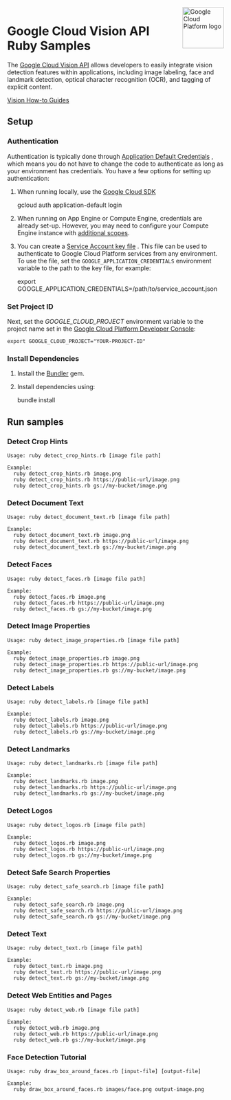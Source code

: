 <img src="https://avatars2.githubusercontent.com/u/2810941?v=3&s=96" alt="Google Cloud Platform logo" title="Google Cloud Platform" align="right" height="96" width="96"/>

# Google Cloud Vision API Ruby Samples

The [Google Cloud Vision API][vision_docs] allows developers to easily integrate vision
detection features within applications, including image labeling, face and
landmark detection, optical character recognition (OCR), and tagging of explicit
content.

[vision_docs]: https://cloud.google.com/vision/docs/

[Vision How-to Guides](https://cloud.google.com/vision/docs/how-to)

## Setup

### Authentication

Authentication is typically done through [Application Default Credentials](https://cloud.google.com/docs/authentication#getting_credentials_for_server-centric_flow)
, which means you do not have to change the code to authenticate as long as your
environment has credentials. You have a few options for setting up
authentication:

1. When running locally, use the [Google Cloud SDK](https://cloud.google.com/sdk/)

    gcloud auth application-default login

1. When running on App Engine or Compute Engine, credentials are already set-up.
However, you may need to configure your Compute Engine instance with
[additional scopes](https://cloud.google.com/compute/docs/authentication#using).

1. You can create a [Service Account key file](https://cloud.google.com/docs/authentication#service_accounts)
. This file can be used to authenticate to Google Cloud Platform services from
any environment. To use the file, set the `GOOGLE_APPLICATION_CREDENTIALS`
environment variable to the path to the key file, for example:

    export GOOGLE_APPLICATION_CREDENTIALS=/path/to/service_account.json

### Set Project ID

Next, set the *GOOGLE_CLOUD_PROJECT* environment variable to the project name
set in the
[Google Cloud Platform Developer Console](https://console.cloud.google.com):

    export GOOGLE_CLOUD_PROJECT="YOUR-PROJECT-ID"

### Install Dependencies

1. Install the [Bundler](http://bundler.io/) gem.

1. Install dependencies using:

    bundle install

## Run samples

### Detect Crop Hints

    Usage: ruby detect_crop_hints.rb [image file path]

    Example:
      ruby detect_crop_hints.rb image.png
      ruby detect_crop_hints.rb https://public-url/image.png
      ruby detect_crop_hints.rb gs://my-bucket/image.png

### Detect Document Text

    Usage: ruby detect_document_text.rb [image file path]

    Example:
      ruby detect_document_text.rb image.png
      ruby detect_document_text.rb https://public-url/image.png
      ruby detect_document_text.rb gs://my-bucket/image.png

### Detect Faces

    Usage: ruby detect_faces.rb [image file path]

    Example:
      ruby detect_faces.rb image.png
      ruby detect_faces.rb https://public-url/image.png
      ruby detect_faces.rb gs://my-bucket/image.png

### Detect Image Properties

    Usage: ruby detect_image_properties.rb [image file path]

    Example:
      ruby detect_image_properties.rb image.png
      ruby detect_image_properties.rb https://public-url/image.png
      ruby detect_image_properties.rb gs://my-bucket/image.png

### Detect Labels

    Usage: ruby detect_labels.rb [image file path]

    Example:
      ruby detect_labels.rb image.png
      ruby detect_labels.rb https://public-url/image.png
      ruby detect_labels.rb gs://my-bucket/image.png

### Detect Landmarks

    Usage: ruby detect_landmarks.rb [image file path]

    Example:
      ruby detect_landmarks.rb image.png
      ruby detect_landmarks.rb https://public-url/image.png
      ruby detect_landmarks.rb gs://my-bucket/image.png

### Detect Logos

    Usage: ruby detect_logos.rb [image file path]

    Example:
      ruby detect_logos.rb image.png
      ruby detect_logos.rb https://public-url/image.png
      ruby detect_logos.rb gs://my-bucket/image.png

### Detect Safe Search Properties

    Usage: ruby detect_safe_search.rb [image file path]

    Example:
      ruby detect_safe_search.rb image.png
      ruby detect_safe_search.rb https://public-url/image.png
      ruby detect_safe_search.rb gs://my-bucket/image.png

### Detect Text

    Usage: ruby detect_text.rb [image file path]

    Example:
      ruby detect_text.rb image.png
      ruby detect_text.rb https://public-url/image.png
      ruby detect_text.rb gs://my-bucket/image.png

### Detect Web Entities and Pages

    Usage: ruby detect_web.rb [image file path]

    Example:
      ruby detect_web.rb image.png
      ruby detect_web.rb https://public-url/image.png
      ruby detect_web.rb gs://my-bucket/image.png

### Face Detection Tutorial

    Usage: ruby draw_box_around_faces.rb [input-file] [output-file]

    Example:
      ruby draw_box_around_faces.rb images/face.png output-image.png
